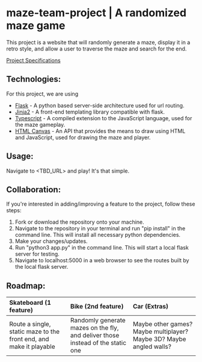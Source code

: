 # maze-team-project | A randomized maze game
This project is a website that will randomly generate a maze, display it in a retro style, and allow a user to traverse the maze and search for the end.

[Project Specifications](https://docs.google.com/document/d/1YDo1MzGOKieYouBfuKFHnEN0cn-uIYnLnZX0pUUVdz4/edit)

## Technologies:
For this project, we are using
- [Flask](https://palletsprojects.com/p/flask/) - A python based server-side architecture used for url routing.
- [Jinja2](https://palletsprojects.com/p/jinja/) - A front-end templating library compatible with flask.
- [Typescript](https://www.typescriptlang.org/) - A compiled extension to the JavaScript language, used for the maze gameplay.
- [HTML Canvas](https://developer.mozilla.org/en-US/docs/Web/API/Canvas_API) - An API that provides the means to draw using HTML and JavaScript, used for drawing the maze and player.

## Usage:
Navigate to <TBD_URL> and play! It's that simple.

## Collaboration:
If you're interested in adding/improving a feature to the project, follow these steps:
1. Fork or download the repository onto your machine.
2. Navigate to the repository in your terminal and run "pip install" in the command line. This will install all necessary python dependencies.
3. Make your changes/updates.
4. Run "python3 app.py" in the command line. This will start a local flask server for testing.
5. Navigate to localhost:5000 in a web browser to see the routes built by the local flask server.


## Roadmap:
| Skateboard (1 feature) | Bike (2nd feature)     | Car (Extras)           |
| :--------------------- | :--------------------- | :--------------------- |
| Route a single, static maze to the front end, and make it playable | Randomly generate mazes on the fly, and deliver those instead of the static one | Maybe other games? Maybe multiplayer? Maybe 3D? Maybe angled walls? |
